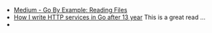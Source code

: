 
- [Medium - Go By Example: Reading Files](https://gobyexample.com/reading-files)
- [How I write HTTP services in Go after 13 year](https://grafana.com/blog/2024/02/09/how-i-write-http-services-in-go-after-13-years/#handle-decodingencoding-in-one-place) This is a great read ... 
- [](https://www.calhoun.io/about)